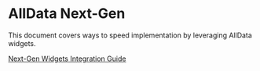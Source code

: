 # AllData Next-Gen

This document covers ways to speed implementation by leveraging AllData widgets.

[Next-Gen Widgets Integration Guide](https://raw.githubusercontent.com/Fiserv/alldata/develop/docs/documentation/pdfs/Next-Gen%20Widgets%20Integration%20Guide.pdf)